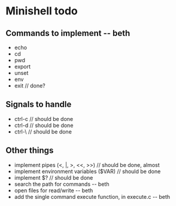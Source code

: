 
# Minishell todo

## Commands to implement -- beth

- echo
- cd
- pwd
- export
- unset
- env
- exit // done?

## Signals to handle

- ctrl-c // should be done
- ctrl-d // should be done
- ctrl-\ // should be done

## Other things

- implement pipes (<, |, >, <<, >>) // should be done, almost
- implement environment variables ($VAR) // should be done
- implement $? // should be done
- search the path for commands -- beth
- open files for read/write -- beth
- add the single command execute function, in execute.c -- beth
